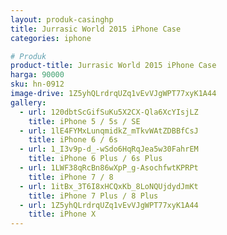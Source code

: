 ```yaml
---
layout: produk-casinghp
title: Jurrasic World 2015 iPhone Case
categories: iphone

# Produk
product-title: Jurrasic World 2015 iPhone Case
harga: 90000
sku: hn-0912
image-drive: 1Z5yhQLrdrqUZq1vEvVJgWPT77xyK1A44
gallery:
  - url: 120dbtScGifSuKu5X2CX-Qla6XcYIsjLZ
    title: iPhone 5 / 5s / SE
  - url: 1lE4FYMxLunqmidkZ_mTkvWAtZDBBfCsJ
    title: iPhone 6 / 6s
  - url: 1_I3v9p-d_-wSdo6HqRqJea5w30FahrEM
    title: iPhone 6 Plus / 6s Plus
  - url: 1LWF38qRcBn86wXpP_g-AsochfwtKPRPt
    title: iPhone 7 / 8
  - url: 1itBx_3T6I8xHCQxKb_8LoNQUjdydJmKt
    title: iPhone 7 Plus / 8 Plus
  - url: 1Z5yhQLrdrqUZq1vEvVJgWPT77xyK1A44
    title: iPhone X
---
```

